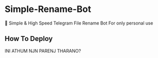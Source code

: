# Simple-Rename-Bot 

📝 Simple & High Speed Telegram File Rename Bot For only personal use 


## How To Deploy

INI ATHUM NJN PARENJ THARANO? 
















